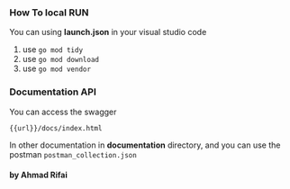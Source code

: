 ### How To local RUN

You can using **launch.json** in your visual studio code

1. use `go mod tidy`
2. use `go mod download`
3. use `go mod vendor`

### Documentation API

You can access the swagger

`{{url}}/docs/index.html`

In other documentation in **documentation** directory, and you can use the postman
`postman_collection.json`

#### by **Ahmad Rifai**
